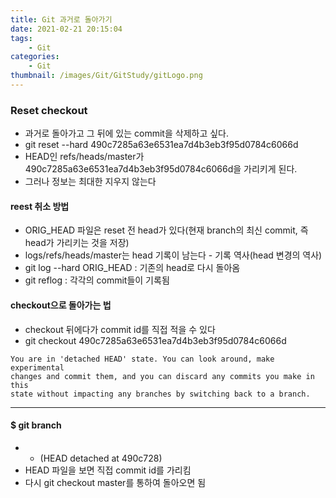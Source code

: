 ```yaml
---
title: Git 과거로 돌아가기
date: 2021-02-21 20:15:04
tags:
    - Git
categories:
    - Git
thumbnail: /images/Git/GitStudy/gitLogo.png
---
```


### Reset checkout
- 과거로 돌아가고 그 뒤에 있는 commit을 삭제하고 싶다.
- git reset --hard 490c7285a63e6531ea7d4b3eb3f95d0784c6066d
- HEAD인 refs/heads/master가 490c7285a63e6531ea7d4b3eb3f95d0784c6066d을 가리키게 된다.
- 그러나 정보는 최대한 지우지 않는다

#### reest 취소 방법
- ORIG_HEAD 파일은 reset 전 head가 있다(현재 branch의 최신 commit, 즉 head가 가리키는 것을 저장)
- logs/refs/heads/master는 head 기록이 남는다 - 기록 역사(head 변경의 역사)
- git log --hard ORIG_HEAD : 기존의 head로 다시 돌아옴
- git reflog : 각각의 commit들이 기록됨


#### checkout으로 돌아가는 법
- checkout 뒤에다가 commit id를 직접 적을 수 있다
- git checkout 490c7285a63e6531ea7d4b3eb3f95d0784c6066d

```
You are in 'detached HEAD' state. You can look around, make experimental
changes and commit them, and you can discard any commits you make in this
state without impacting any branches by switching back to a branch.
```

---------------------------------------

#### $ git branch
- * (HEAD detached at 490c728)
- HEAD 파일을 보면 직접 commit id를 가리킴
- 다시 git checkout master를 통하여 돌아오면 됨